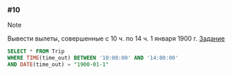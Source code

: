 ### \#10
> [!NOTE]
> Вывести вылеты, совершенные с 10 ч. по 14 ч. 1 января 1900 г.
[Задание](https://sql-academy.org/ru/trainer/tasks/10)
```sql
SELECT * FROM Trip
WHERE TIME(time_out) BETWEEN '10:00:00' AND '14:00:00'
AND DATE(time_out) = "1900-01-1"
```